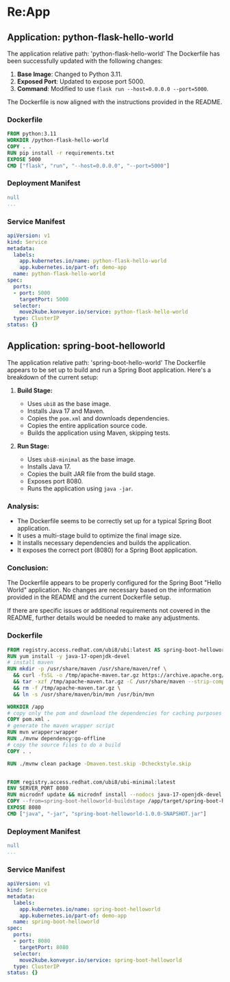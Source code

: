 # Re:App
## Application: python-flask-hello-world
The application relative path: 'python-flask-hello-world'
The Dockerfile has been successfully updated with the following changes:

1. **Base Image**: Changed to Python 3.11.
2. **Exposed Port**: Updated to expose port 5000.
3. **Command**: Modified to use `flask run --host=0.0.0.0 --port=5000`.

The Dockerfile is now aligned with the instructions provided in the README.
### Dockerfile
```Dockerfile
FROM python:3.11
WORKDIR /python-flask-hello-world
COPY . .
RUN pip install -r requirements.txt
EXPOSE 5000
CMD ["flask", "run", "--host=0.0.0.0", "--port=5000"]
```
### Deployment Manifest
```yaml
null
...

```
### Service Manifest
```yaml
apiVersion: v1
kind: Service
metadata:
  labels:
    app.kubernetes.io/name: python-flask-hello-world
    app.kubernetes.io/part-of: demo-app
  name: python-flask-hello-world
spec:
  ports:
  - port: 5000
    targetPort: 5000
  selector:
    move2kube.konveyor.io/service: python-flask-hello-world
  type: ClusterIP
status: {}

```


## Application: spring-boot-helloworld
The application relative path: 'spring-boot-hello-world'
The Dockerfile appears to be set up to build and run a Spring Boot application. Here's a breakdown of the current setup:

1. **Build Stage:**
   - Uses `ubi8` as the base image.
   - Installs Java 17 and Maven.
   - Copies the `pom.xml` and downloads dependencies.
   - Copies the entire application source code.
   - Builds the application using Maven, skipping tests.

2. **Run Stage:**
   - Uses `ubi8-minimal` as the base image.
   - Installs Java 17.
   - Copies the built JAR file from the build stage.
   - Exposes port 8080.
   - Runs the application using `java -jar`.

### Analysis:
- The Dockerfile seems to be correctly set up for a typical Spring Boot application.
- It uses a multi-stage build to optimize the final image size.
- It installs necessary dependencies and builds the application.
- It exposes the correct port (8080) for a Spring Boot application.

### Conclusion:
The Dockerfile appears to be properly configured for the Spring Boot "Hello World" application. No changes are necessary based on the information provided in the README and the current Dockerfile setup. 

If there are specific issues or additional requirements not covered in the README, further details would be needed to make any adjustments.
### Dockerfile
```Dockerfile
FROM registry.access.redhat.com/ubi8/ubi:latest AS spring-boot-helloworld-buildstage
RUN yum install -y java-17-openjdk-devel
# install maven
RUN mkdir -p /usr/share/maven /usr/share/maven/ref \
  && curl -fsSL -o /tmp/apache-maven.tar.gz https://archive.apache.org/dist/maven/maven-3/3.8.4/binaries/apache-maven-3.8.4-bin.tar.gz \
  && tar -xzf /tmp/apache-maven.tar.gz -C /usr/share/maven --strip-components=1 \
  && rm -f /tmp/apache-maven.tar.gz \
  && ln -s /usr/share/maven/bin/mvn /usr/bin/mvn

WORKDIR /app
# copy only the pom and download the dependencies for caching purposes
COPY pom.xml .
# generate the maven wrapper script
RUN mvn wrapper:wrapper
RUN ./mvnw dependency:go-offline
# copy the source files to do a build
COPY . .

RUN ./mvnw clean package -Dmaven.test.skip -Dcheckstyle.skip


FROM registry.access.redhat.com/ubi8/ubi-minimal:latest
ENV SERVER_PORT 8080
RUN microdnf update && microdnf install --nodocs java-17-openjdk-devel && microdnf clean all
COPY --from=spring-boot-helloworld-buildstage /app/target/spring-boot-helloworld-1.0.0-SNAPSHOT.jar .
EXPOSE 8080
CMD ["java", "-jar", "spring-boot-helloworld-1.0.0-SNAPSHOT.jar"]
```
### Deployment Manifest
```yaml
null
...

```
### Service Manifest
```yaml
apiVersion: v1
kind: Service
metadata:
  labels:
    app.kubernetes.io/name: spring-boot-helloworld
    app.kubernetes.io/part-of: demo-app
  name: spring-boot-helloworld
spec:
  ports:
  - port: 8080
    targetPort: 8080
  selector:
    move2kube.konveyor.io/service: spring-boot-helloworld
  type: ClusterIP
status: {}

```
